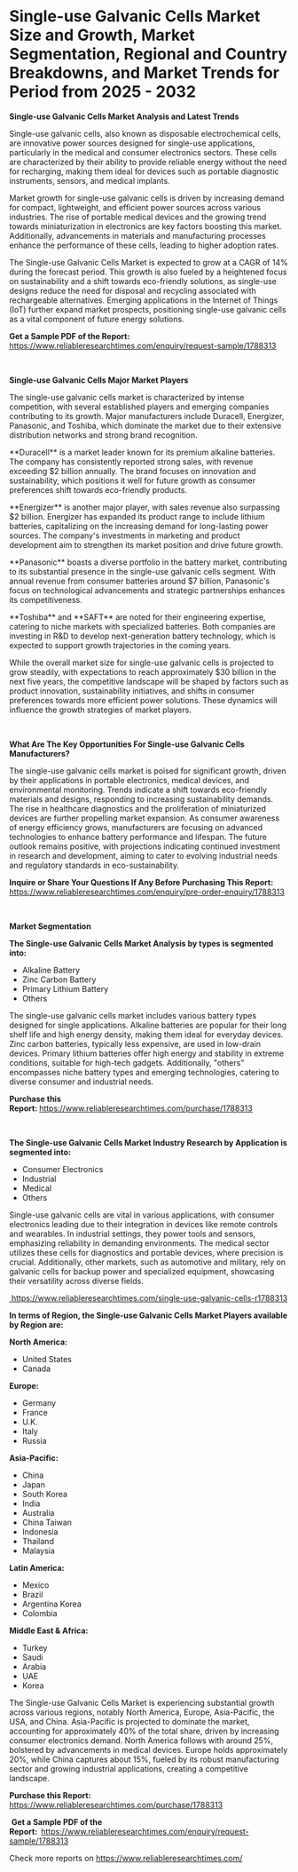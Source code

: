 <p><h1>Single-use Galvanic Cells Market Size and Growth, Market Segmentation, Regional and Country Breakdowns, and Market Trends for Period from 2025 -  2032</h1></p><p><strong>Single-use Galvanic Cells Market Analysis and Latest Trends</strong></p>
<p><p>Single-use galvanic cells, also known as disposable electrochemical cells, are innovative power sources designed for single-use applications, particularly in the medical and consumer electronics sectors. These cells are characterized by their ability to provide reliable energy without the need for recharging, making them ideal for devices such as portable diagnostic instruments, sensors, and medical implants.</p><p>Market growth for single-use galvanic cells is driven by increasing demand for compact, lightweight, and efficient power sources across various industries. The rise of portable medical devices and the growing trend towards miniaturization in electronics are key factors boosting this market. Additionally, advancements in materials and manufacturing processes enhance the performance of these cells, leading to higher adoption rates.</p><p>The Single-use Galvanic Cells Market is expected to grow at a CAGR of 14% during the forecast period. This growth is also fueled by a heightened focus on sustainability and a shift towards eco-friendly solutions, as single-use designs reduce the need for disposal and recycling associated with rechargeable alternatives. Emerging applications in the Internet of Things (IoT) further expand market prospects, positioning single-use galvanic cells as a vital component of future energy solutions.</p></p>
<p><strong>Get a Sample PDF of the Report:&nbsp;</strong> <a href="https://www.reliableresearchtimes.com/enquiry/request-sample/1788313?utm_campaign=3216&utm_medium=2&utm_source=Github&utm_content=ia&utm_term=05042025&utm_id=single-use-galvanic-cells">https://www.reliableresearchtimes.com/enquiry/request-sample/1788313</a></p>
<p>&nbsp;</p>
<p><strong>Single-use Galvanic Cells Major Market Players</strong></p>
<p><p>The single-use galvanic cells market is characterized by intense competition, with several established players and emerging companies contributing to its growth. Major manufacturers include Duracell, Energizer, Panasonic, and Toshiba, which dominate the market due to their extensive distribution networks and strong brand recognition.</p><p>**Duracell** is a market leader known for its premium alkaline batteries. The company has consistently reported strong sales, with revenue exceeding $2 billion annually. The brand focuses on innovation and sustainability, which positions it well for future growth as consumer preferences shift towards eco-friendly products.</p><p>**Energizer** is another major player, with sales revenue also surpassing $2 billion. Energizer has expanded its product range to include lithium batteries, capitalizing on the increasing demand for long-lasting power sources. The company's investments in marketing and product development aim to strengthen its market position and drive future growth.</p><p>**Panasonic** boasts a diverse portfolio in the battery market, contributing to its substantial presence in the single-use galvanic cells segment. With annual revenue from consumer batteries around $7 billion, Panasonic's focus on technological advancements and strategic partnerships enhances its competitiveness.</p><p>**Toshiba** and **SAFT** are noted for their engineering expertise, catering to niche markets with specialized batteries. Both companies are investing in R&D to develop next-generation battery technology, which is expected to support growth trajectories in the coming years.</p><p>While the overall market size for single-use galvanic cells is projected to grow steadily, with expectations to reach approximately $30 billion in the next five years, the competitive landscape will be shaped by factors such as product innovation, sustainability initiatives, and shifts in consumer preferences towards more efficient power solutions. These dynamics will influence the growth strategies of market players.</p></p>
<p>&nbsp;</p>
<p><strong>What Are The Key Opportunities For Single-use Galvanic Cells Manufacturers?</strong></p>
<p><p>The single-use galvanic cells market is poised for significant growth, driven by their applications in portable electronics, medical devices, and environmental monitoring. Trends indicate a shift towards eco-friendly materials and designs, responding to increasing sustainability demands. The rise in healthcare diagnostics and the proliferation of miniaturized devices are further propelling market expansion. As consumer awareness of energy efficiency grows, manufacturers are focusing on advanced technologies to enhance battery performance and lifespan. The future outlook remains positive, with projections indicating continued investment in research and development, aiming to cater to evolving industrial needs and regulatory standards in eco-sustainability.</p></p>
<p><strong>Inquire or Share Your Questions If Any Before Purchasing This Report:</strong> <a href="https://www.reliableresearchtimes.com/enquiry/pre-order-enquiry/1788313?utm_campaign=3216&utm_medium=2&utm_source=Github&utm_content=ia&utm_term=05042025&utm_id=single-use-galvanic-cells">https://www.reliableresearchtimes.com/enquiry/pre-order-enquiry/1788313</a></p>
<p>&nbsp;</p>
<p><strong>Market Segmentation</strong></p>
<p><strong>The Single-use Galvanic Cells Market Analysis by types is segmented into:</strong></p>
<p><ul><li>Alkaline Battery</li><li>Zinc Carbon Battery</li><li>Primary Lithium Battery</li><li>Others</li></ul></p>
<p><p>The single-use galvanic cells market includes various battery types designed for single applications. Alkaline batteries are popular for their long shelf life and high energy density, making them ideal for everyday devices. Zinc carbon batteries, typically less expensive, are used in low-drain devices. Primary lithium batteries offer high energy and stability in extreme conditions, suitable for high-tech gadgets. Additionally, "others" encompasses niche battery types and emerging technologies, catering to diverse consumer and industrial needs.</p></p>
<p><strong>Purchase this Report:&nbsp;</strong><a href="https://www.reliableresearchtimes.com/purchase/1788313?utm_campaign=3216&utm_medium=2&utm_source=Github&utm_content=ia&utm_term=05042025&utm_id=single-use-galvanic-cells">https://www.reliableresearchtimes.com/purchase/1788313</a></p>
<p>&nbsp;</p>
<p><strong>The Single-use Galvanic Cells Market Industry Research by Application is segmented into:</strong></p>
<p><ul><li>Consumer Electronics</li><li>Industrial</li><li>Medical</li><li>Others</li></ul></p>
<p><p>Single-use galvanic cells are vital in various applications, with consumer electronics leading due to their integration in devices like remote controls and wearables. In industrial settings, they power tools and sensors, emphasizing reliability in demanding environments. The medical sector utilizes these cells for diagnostics and portable devices, where precision is crucial. Additionally, other markets, such as automotive and military, rely on galvanic cells for backup power and specialized equipment, showcasing their versatility across diverse fields.</p></p>
<p><a href="https://www.reliableresearchtimes.com/single-use-galvanic-cells-r1788313?utm_campaign=3216&utm_medium=2&utm_source=Github&utm_content=ia&utm_term=05042025&utm_id=single-use-galvanic-cells">&nbsp;https://www.reliableresearchtimes.com/single-use-galvanic-cells-r1788313</a></p>
<p><strong>In terms of Region, the Single-use Galvanic Cells Market Players available by Region are:</strong></p>
<p>
    <p> <strong> North America: </strong>
        <ul>
            <li>United States</li>
            <li>Canada</li>
        </ul>
        </p> 
    <p> <strong> Europe: </strong>
        <ul>
            <li>Germany</li>
            <li>France</li>
            <li>U.K.</li>
            <li>Italy</li>
            <li>Russia</li>
        </ul>
        </p> 
    <p> <strong> Asia-Pacific: </strong>
        <ul>
            <li>China</li>
            <li>Japan</li>
            <li>South Korea</li>
            <li>India</li>
            <li>Australia</li>
            <li>China Taiwan</li>
            <li>Indonesia</li>
            <li>Thailand</li>
            <li>Malaysia</li>
        </ul>
        </p> 
    <p> <strong> Latin America: </strong>
        <ul>
            <li>Mexico</li>
            <li>Brazil</li>
            <li>Argentina Korea</li>
            <li>Colombia</li>
        </ul>
        </p> 
    <p> <strong> Middle East & Africa: </strong>
        <ul>
            <li>Turkey</li>
            <li>Saudi</li>
            <li>Arabia</li>
            <li>UAE</li>
            <li>Korea</li>
        </ul>
    </p>
    </p>
<p><p>The Single-use Galvanic Cells Market is experiencing substantial growth across various regions, notably North America, Europe, Asia-Pacific, the USA, and China. Asia-Pacific is projected to dominate the market, accounting for approximately 40% of the total share, driven by increasing consumer electronics demand. North America follows with around 25%, bolstered by advancements in medical devices. Europe holds approximately 20%, while China captures about 15%, fueled by its robust manufacturing sector and growing industrial applications, creating a competitive landscape.</p></p>
<p><strong>Purchase this Report: </strong><a href="https://www.reliableresearchtimes.com/purchase/1788313?utm_campaign=3216&utm_medium=2&utm_source=Github&utm_content=ia&utm_term=05042025&utm_id=single-use-galvanic-cells">https://www.reliableresearchtimes.com/purchase/1788313</a></p>
<p>&nbsp;<strong>Get a Sample PDF of the Report:&nbsp;&nbsp;</strong><a href="https://www.reliableresearchtimes.com/enquiry/request-sample/1788313?utm_campaign=3216&utm_medium=2&utm_source=Github&utm_content=ia&utm_term=05042025&utm_id=single-use-galvanic-cells">https://www.reliableresearchtimes.com/enquiry/request-sample/1788313</a></p>
<p><strong></strong></p>
<p>Check more reports on <a href="https://www.reliableresearchtimes.com/?utm_campaign=3216&utm_medium=2&utm_source=Github&utm_content=ia&utm_term=05042025&utm_id=single-use-galvanic-cells">https://www.reliableresearchtimes.com/</a></p>